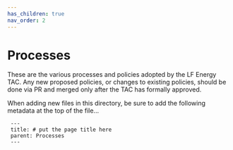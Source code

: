 ```yaml
---
has_children: true
nav_order: 2
---
```


# Processes

These are the various processes and policies adopted by the LF Energy TAC. Any new proposed policies, or changes to existing policies, should be done via PR and merged only after the TAC has formally approved.

When adding new files in this directory, be sure to add the following metadata at the top of the file...

```jekyll
 ---
 title: # put the page title here
 parent: Processes
 ---
```
